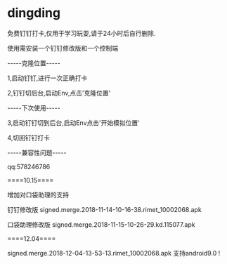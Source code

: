 # dingding
免费钉钉打卡,仅用于学习玩耍,请于24小时后自行删除.

使用需安装一个钉钉修改版和一个控制端

-----克隆位置-----

1,启动钉钉,进行一次正确打卡

2,钉钉切后台,启动Env,点击'克隆位置'


-----下次使用-----

3,启动钉钉切到后台,启动Env点击'开始模拟位置'

4,切回钉钉打卡


-----兼容性问题-----

qq:578246786

====10.15====

增加对口袋助理的支持

钉钉修改版 signed.merge.2018-11-14-10-16-38.rimet_10002068.apk

口袋助理修改版 signed.merge.2018-11-15-10-26-29.kd.115077.apk


====12.04====

signed.merge.2018-12-04-13-53-13.rimet_10002068.apk  支持android9.0 !

